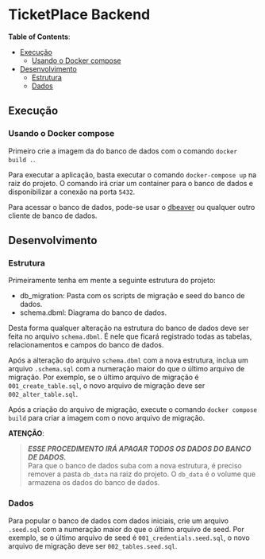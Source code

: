 # TicketPlace Backend

**Table of Contents**:

- [Execução](#execução)
  - [Usando o Docker compose](#usando-o-docker-compose)
- [Desenvolvimento](#desenvolvimento)
  - [Estrutura](#estrutura)
  - [Dados](#dados)

## Execução

### Usando o Docker compose

Primeiro crie a imagem da do banco de dados com o comando `docker build .`.  

Para executar a aplicação, basta executar o comando `docker-compose up` na raiz do projeto. O comando irá criar um container para o banco de dados e disponibilizar a conexão na porta `5432`.  

Para acessar o banco de dados, pode-se usar o [dbeaver](https://dbeaver.io/) ou qualquer outro cliente de banco de dados.  

## Desenvolvimento

### Estrutura

Primeiramente tenha em mente a seguinte estrutura do projeto:

- db_migration: Pasta com os scripts de migração e seed do banco de dados.
- schema.dbml: Diagrama do banco de dados.

Desta forma qualquer alteração na estrutura do banco de dados deve ser feita no arquivo `schema.dbml`. É nele que ficará registrado todas as tabelas, relacionamentos e campos do banco de dados.  

Após a alteração do arquivo `schema.dbml` com a nova estrutura, inclua um arquivo `.schema.sql` com a numeração maior do que o último arquivo de migração. Por exemplo, se o último arquivo de migração é `001_create_table.sql`, o novo arquivo de migração deve ser `002_alter_table.sql`.  

Após a criação do arquivo de migração, execute o comando `docker compose build` para criar a imagem com o novo arquivo de migração.  

**ATENÇÃO**:

> _**ESSE PROCEDIMENTO IRÁ APAGAR TODOS OS DADOS DO BANCO DE DADOS.**_  
> Para que o banco de dados suba com a nova estrutura, é preciso remover a pasta `db_data` na raiz do projeto. O `db_data` é o volume que armazena os dados do banco de dados.

### Dados

Para popular o banco de dados com dados iniciais, crie um arquivo `.seed.sql` com a numeração maior do que o último arquivo de seed. Por exemplo, se o último arquivo de seed é `001_credentials.seed.sql`, o novo arquivo de migração deve ser `002_tables.seed.sql`.

